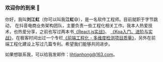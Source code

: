 ### 欢迎你的到来 👋
<!-- <img align="right" src="https://github-readme-stats.vercel.app/api?username=SKHon&show_icons=true&icon_color=0366d6&text_color=24292e&bg_color=ffffff&hide_title=true" /> -->

你好，我叫**刘江虹**（你可以叫我**江虹**😄），是一名软件工程师。目前就职于字节跳动，
在抖音电商业务架构团队，主要负责一些工程化相关工作。我本人热爱技术，也热爱分享，之前也写过两本书[《React.js实战》](https://item.jd.com/50189138561.html)、
[《Koa入门、进阶与实战》](https://item.jd.com/10043942006112.html)，在极客时间出过一个专栏[《前端工程化 - 多维度检测项目质量》](https://time.geekbang.org/dailylesson/collection/152?utm_campaign=geektime_search&utm_content=geektime_search&utm_medium=geektime_search&utm_source=geektime_search&utm_term=geektime_search)，另外在前端工程化建设上写过几篇专利。希望我们能够共同进步。

如果想联系我，可以给我发邮件：ljhtianhong@163.com。










